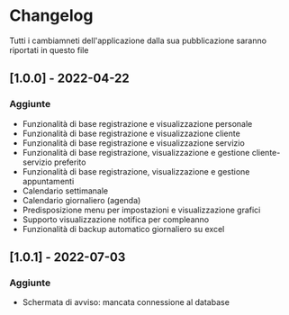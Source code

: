 # Changelog
Tutti i cambiamneti dell'applicazione dalla sua pubblicazione saranno riportati in questo file

## [1.0.0] - 2022-04-22
### Aggiunte
- Funzionalità di base registrazione e visualizzazione personale
- Funzionalità di base registrazione e visualizzazione cliente
- Funzionalità di base registrazione e visualizzazione servizio
- Funzionalità di base registrazione, visualizzazione e gestione cliente-servizio preferito
- Funzionalità di base registrazione, visualizzazione e gestione appuntamenti
- Calendario settimanale
- Calendario giornaliero (agenda)
- Predisposizione menu per impostazioni e visualizzazione grafici
- Supporto visualizzazione notifica per compleanno
- Funzionalità di backup automatico giornaliero su excel

## [1.0.1] - 2022-07-03
### Aggiunte
- Schermata di avviso: mancata connessione al database